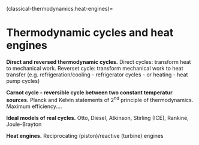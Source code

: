 <!--
```{article-info}
:author: basics
:date: "{sub-ref}`today`"
:read-time: "{sub-ref}`wordcount-minutes` min read"
```
-->

(classical-thermodynamics:heat-engines)=
# Thermodynamic cycles and heat engines

**Direct and reversed thermodynamic cycles.** Direct cycles: transform heat to mechanical work. Reverset cycle: transform mechanical work to heat transfer (e.g. refrigeration/cooling - refrigerator cycles - or heating - heat pump cycles)

**Carnot cycle - reversible cycle between two constant temperatur sources.** Planck and Kelvin statements of $2^{nd}$ principle of thermodynamics. Maximum efficiency....

**Ideal models of real cycles.** Otto, Diesel, Atkinson, Stirling (ICE), Rankine, Joule-Brayton

**Heat engines.** Reciprocating (piston)/reactive (turbine) engines

<!--
Le macchine termiche sono sistemi che sfruttano scambi di calore per produrre lavoro (**macchine dirette**, come i motori a combustione) o lavoro per scambiare calore da sistemi freddi a sistemi più caldi (**macchine inverse**, come i frigoriferi).

Di solito, le macchine termiche sfruttano un fluido di lavoro. Le macchine a fluido possono essere un sistema aperto (es. motori aeronautici) o chiuso (circuiti delle centrali elettriche e di frigoriferi), o un sistema che è aperto solo in alcune fasi (es. nei motori alternativi, la camera di combustione è un sistema aperto solo durante le fasi di aspirazione e scarico, se si trascurano le perdite).

**Macchine ideali.** *Macchina ideale di Carnot; efficienza massima; enunciati di Planck e Kelvin del secondo principio della termodinamica.*

**Macchine reali.** *Cicli ideali: Otto, Diesel, Rankine, Joule-Brayton,...;*
-->

